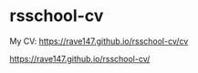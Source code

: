 # rsschool-cv

My CV: https://rave147.github.io/rsschool-cv/cv


https://rave147.github.io/rsschool-cv/

